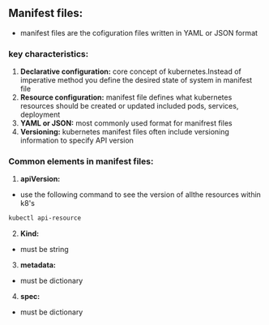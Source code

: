 ## Manifest files:
- manifest files are the cofiguration files written in YAML or JSON format
 ### key characteristics:
 1. **Declarative configuration:** core concept of kubernetes.Instead of imperative method you define the desired state of system in manifest file
 2. **Resource configuration:** manifest file defines what kubernetes resources should be created or updated included pods, services, deployment
 3. **YAML or JSON:** most commonly used format for manifrest files
 4. **Versioning:** kubernetes manifest files often include versioning information to specify API version
### Common elements in manifest files:
 1. **apiVersion:** 
 - use the following command to see the version of allthe resources within k8's
 ```bash
 kubectl api-resource
 ```
 2. **Kind:**
 - must be string
 3. **metadata:**
 - must be dictionary
 4. **spec:**
 -  must be dictionary
